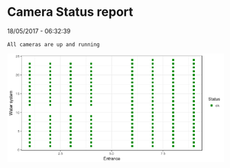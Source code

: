Camera Status report
================
18/05/2017 - 06:32:39

    All cameras are up and running

![](camreport_files/figure-markdown_github/unnamed-chunk-2-1.png)
